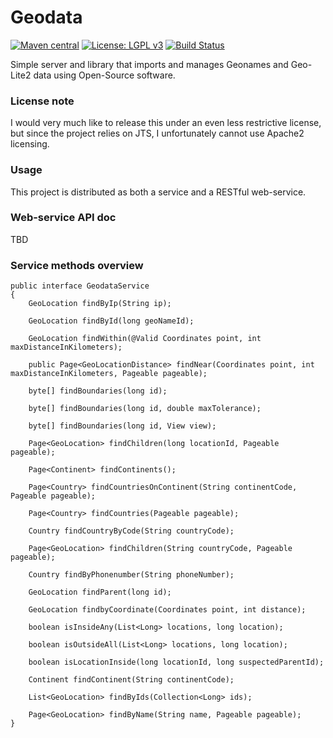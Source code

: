Geodata
=========================
[![Maven central](https://maven-badges.herokuapp.com/maven-central/com.ethlo.geodata/geodata/badge.svg)](http://repo1.maven.org/maven2/com/ethlo/geodata/)
[![License: LGPL v3](https://img.shields.io/badge/License-LGPL%20v3-blue.svg)](https://www.gnu.org/licenses/lgpl-3.0)
[![Build Status](https://travis-ci.org/ethlo/geodata.svg?branch=master)](https://travis-ci.org/ethlo/geodata)

Simple server and library that imports and manages Geonames and Geo-Lite2 data using Open-Source software. 

### License note
I would very much like to release this under an even less restrictive license, but since the project relies on JTS, I unfortunately cannot use Apache2 licensing.

### Usage
This project is distributed as both a service and a RESTful web-service.

### Web-service API doc
TBD

### Service methods overview
```
public interface GeodataService
{
    GeoLocation findByIp(String ip);

    GeoLocation findById(long geoNameId);

    GeoLocation findWithin(@Valid Coordinates point, int maxDistanceInKilometers);

    public Page<GeoLocationDistance> findNear(Coordinates point, int maxDistanceInKilometers, Pageable pageable);

    byte[] findBoundaries(long id);
    
    byte[] findBoundaries(long id, double maxTolerance);
    
    byte[] findBoundaries(long id, View view);

    Page<GeoLocation> findChildren(long locationId, Pageable pageable);

    Page<Continent> findContinents();

    Page<Country> findCountriesOnContinent(String continentCode, Pageable pageable);
    
    Page<Country> findCountries(Pageable pageable);

    Country findCountryByCode(String countryCode);

    Page<GeoLocation> findChildren(String countryCode, Pageable pageable);

    Country findByPhonenumber(String phoneNumber);

    GeoLocation findParent(long id);
    
    GeoLocation findbyCoordinate(Coordinates point, int distance); 

    boolean isInsideAny(List<Long> locations, long location);

    boolean isOutsideAll(List<Long> locations, long location);

    boolean isLocationInside(long locationId, long suspectedParentId);

    Continent findContinent(String continentCode);

    List<GeoLocation> findByIds(Collection<Long> ids);
    
    Page<GeoLocation> findByName(String name, Pageable pageable);
}
```
